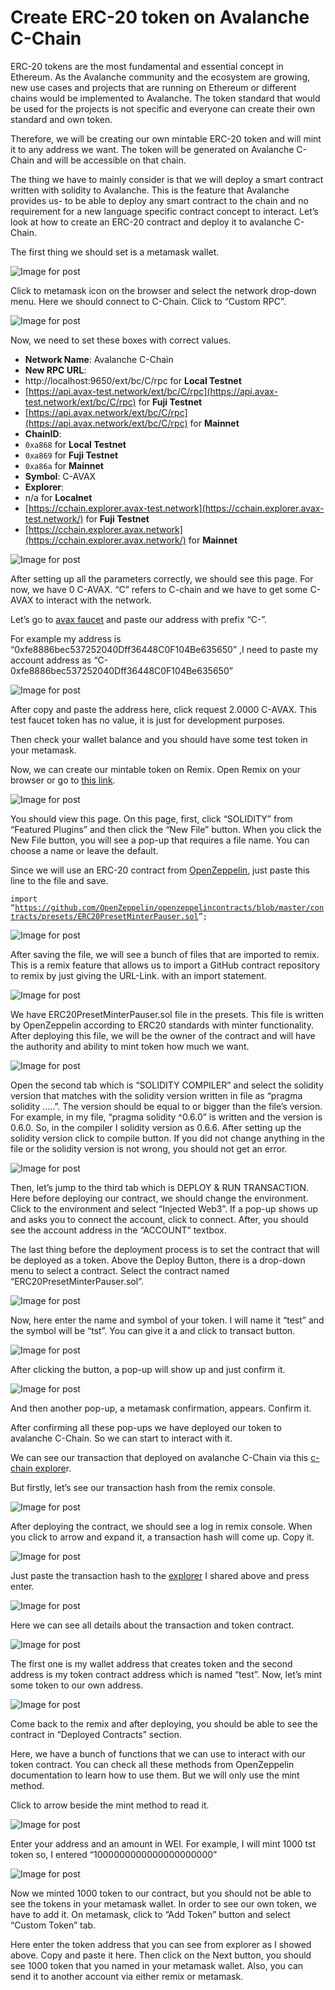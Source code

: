 # Create ERC-20 token on Avalanche C-Chain

ERC-20 tokens are the most fundamental and essential concept in Ethereum. As the Avalanche community and the ecosystem are growing, new use cases and projects that are running on Ethereum or different chains would be implemented to Avalanche. The token standard that would be used for the projects is not specific and everyone can create their own standard and own token.

Therefore, we will be creating our own mintable ERC-20 token and will mint it to any address we want. The token will be generated on Avalanche C-Chain and will be accessible on that chain.

The thing we have to mainly consider is that we will deploy a smart contract written with solidity to Avalanche. This is the feature that Avalanche provides us- to be able to deploy any smart contract to the chain and no requirement for a new language specific contract concept to interact. Let’s look at how to create an ERC-20 contract and deploy it to avalanche C-Chain.

The first thing we should set is a metamask wallet.

![Image for post](https://miro.medium.com/max/408/0*0HGM4O_J5iF3943S)

Click to metamask icon on the browser and select the network drop-down menu. Here we should connect to C-Chain. Click to “Custom RPC”.

![Image for post](https://miro.medium.com/max/989/1*Y7O1bBeTWnuQBAqTnwmqUQ.png)

Now, we need to set these boxes with correct values.

* **Network Name**: Avalanche C-Chain
* **New RPC URL**:
* http://localhost:9650/ext/bc/C/rpc for **Local Testnet**
* [https://api.avax-test.network/ext/bc/C/rpc](https://api.avax-test.network/ext/bc/C/rpc) for **Fuji Testnet**
* [https://api.avax.network/ext/bc/C/rpc](https://api.avax.network/ext/bc/C/rpc) for **Mainnet**
* **ChainID**:
* `0xa868` for **Local Testnet**
* `0xa869` for **Fuji Testnet**
* `0xa86a` for **Mainnet**
* **Symbol**: C-AVAX
* **Explorer**:
* n/a for **Localnet**
* [https://cchain.explorer.avax-test.network](https://cchain.explorer.avax-test.network/) for **Fuji Testnet**
* [https://cchain.explorer.avax.network](https://cchain.explorer.avax.network/) for **Mainnet**

![Image for post](https://miro.medium.com/max/358/1*q0HIWcI3okakwYV2glos0A.png)

After setting up all the parameters correctly, we should see this page. For now, we have 0 C-AVAX. “C” refers to C-chain and we have to get some C-AVAX to interact with the network.

Let’s go to [avax faucet](https://faucet.avax-test.network/) and paste our address with prefix “C-”.

For example my address is “0xfe8886bec537252040Dff36448C0F104Be635650” ,I need to paste my account address as “C-0xfe8886bec537252040Dff36448C0F104Be635650”

![Image for post](https://miro.medium.com/max/422/1*okw3MKlyGcF4U9ibsq5v8w.png)

After copy and paste the address here, click request 2.0000 C-AVAX. This test faucet token has no value, it is just for development purposes.

Then check your wallet balance and you should have some test token in your metamask.

Now, we can create our mintable token on Remix. Open Remix on your browser or go to [this link](https://remix.ethereum.org/#optimize=false&evmVersion=null&version=soljson-v0.6.6+commit.6c089d02.js).

![Image for post](https://miro.medium.com/max/1910/1*FWHtbWNXr6FvjzPHH93wvw.png)

You should view this page. On this page, first, click “SOLIDITY” from “Featured Plugins” and then click the “New File” button. When you click the New File button, you will see a pop-up that requires a file name. You can choose a name or leave the default.

Since we will use an ERC-20 contract from [OpenZeppelin](https://openzeppelin.com/contracts/), just paste this line to the file and save.

`import “`[`https://github.com/OpenZeppelin/openzeppelincontracts/blob/master/contracts/presets/ERC20PresetMinterPauser.sol`](https://github.com/OpenZeppelin/openzeppelin-contracts/blob/master/contracts/presets/ERC20PresetMinterPauser.sol)`”;`

![Image for post](https://miro.medium.com/max/1408/1*y1wpcCeB8PypnPfs-zhyBg.png)

After saving the file, we will see a bunch of files that are imported to remix. This is a remix feature that allows us to import a GitHub contract repository to remix by just giving the URL-Link. with an import statement.

![Image for post](https://miro.medium.com/max/1364/1*6pmdpKWiKj4RW-OcvMSijA.png)

We have ERC20PresetMinterPauser.sol file in the presets. This file is written by OpenZeppelin according to ERC20 standards with minter functionality. After deploying this file, we will be the owner of the contract and will have the authority and ability to mint token how much we want.

![Image for post](https://miro.medium.com/max/1398/1*5UcrRfoSwjpD29NyuMrrbA.png)

Open the second tab which is “SOLIDITY COMPILER” and select the solidity version that matches with the solidity version written in file as “pragma solidity …..”. The version should be equal to or bigger than the file’s version. For example, in my file, “pragma solidity ^0.6.0” is written and the version is 0.6.0. So, in the compiler I solidity version as 0.6.6. After setting up the solidity version click to compile button. If you did not change anything in the file or the solidity version is not wrong, you should not get an error.

![Image for post](https://miro.medium.com/max/1388/1*2jkDckFUJ4z3gMoLYZ_-PQ.png)

Then, let’s jump to the third tab which is DEPLOY & RUN TRANSACTION. Here before deploying our contract, we should change the environment. Click to the environment and select “Injected Web3”. If a pop-up shows up and asks you to connect the account, click to connect. After, you should see the account address in the “ACCOUNT” textbox.

The last thing before the deployment process is to set the contract that will be deployed as a token. Above the Deploy Button, there is a drop-down menu to select a contract. Select the contract named “ERC20PresetMinterPauser.sol”.

![Image for post](https://miro.medium.com/max/383/1*s9LtZu4hSuPcVwVZsweZJA.png)

Now, here enter the name and symbol of your token. I will name it “test” and the symbol will be “tst”. You can give it a and click to transact button.

![Image for post](https://miro.medium.com/max/593/1*ZKDEv_h_Pqfd3b7PAosXQw.png)

After clicking the button, a pop-up will show up and just confirm it.

![Image for post](https://miro.medium.com/max/353/1*yOOQYZvESjSKx2qec5pYgA.png)

And then another pop-up, a metamask confirmation, appears. Confirm it.

After confirming all these pop-ups we have deployed our token to avalanche C-Chain. So we can start to interact with it.

We can see our transaction that deployed on avalanche C-Chain via this [c-chain explore](https://cchain.explorer.avax-test.network/)r.

But firstly, let’s see our transaction hash from the remix console.

![Image for post](https://miro.medium.com/max/1469/1*WTHSIfrDe9R_hk-C5GNq0g.png)

After deploying the contract, we should see a log in remix console. When you click to arrow and expand it, a transaction hash will come up. Copy it.

![Image for post](https://miro.medium.com/max/1909/1*NBXgtkYv2VfBkZx1OsBm7A.png)

Just paste the transaction hash to the [explorer](https://cchain.explorer.avax-test.network/) I shared above and press enter.

![Image for post](https://miro.medium.com/max/1907/1*6GhQaa_UaDvtk3Kvimi3aA.png)

Here we can see all details about the transaction and token contract.

![Image for post](https://miro.medium.com/max/764/1*tTFQUn3fStbv-TW9kExyUg.png)

The first one is my wallet address that creates token and the second address is my token contract address which is named “test”. Now, let’s mint some token to our own address.

![Image for post](https://miro.medium.com/max/607/1*K9eBNTQFkvUYjjmvegDZtQ.png)

Come back to the remix and after deploying, you should be able to see the contract in “Deployed Contracts” section.

Here, we have a bunch of functions that we can use to interact with our token contract. You can check all these methods from OpenZeppelin documentation to learn how to use them. But we will only use the mint method.

Click to arrow beside the mint method to read it.

![Image for post](https://miro.medium.com/max/577/1*GrxG6rsklrYN4xN1eF_ckw.png)

Enter your address and an amount in WEI. For example, I will mint 1000 tst token so, I entered “1000000000000000000000”

![Image for post](https://miro.medium.com/max/354/1*FM-PMUY7au61ejHJzBIsfg.png)

Now we minted 1000 token to our contract, but you should not be able to see the tokens in your metamask wallet. In order to see our own token, we have to add it. On metamask, click to “Add Token” button and select “Custom Token” tab.

Here enter the token address that you can see from explorer as I showed above. Copy and paste it here. Then click on the Next button, you should see 1000 token that you named in your metamask wallet. Also, you can send it to another account via either remix or metamask.

